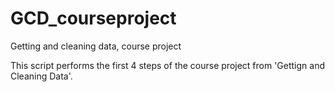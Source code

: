 GCD_courseproject
=================

Getting and cleaning data, course project

This script performs the first 4 steps of the course project from 'Gettign and Cleaning Data'.
